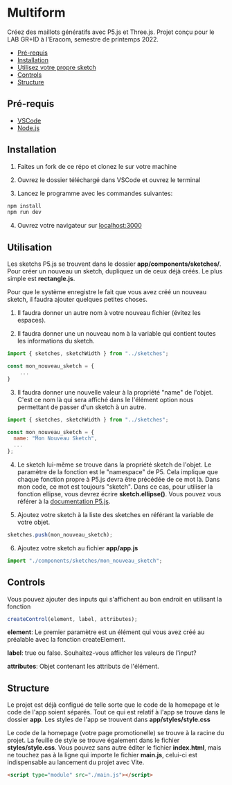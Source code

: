 # Multiform

Créez des maillots génératifs avec P5.js et Three.js. Projet conçu pour le LAB GR+ID à l'Eracom, semestre de printemps 2022.

- [Pré-requis](#pré-requis)
- [Installation](#installation)
- [Utilisez votre propre sketch](#utilisation)
- [Controls](#controls)
- [Structure](#structure)

## Pré-requis

- [VSCode](https://code.visualstudio.com)
- [Node.js](https://nodejs.org/en/)

## Installation

1. Faites un fork de ce répo et clonez le sur votre machine

2. Ouvrez le dossier téléchargé dans VSCode et ouvrez le terminal

3. Lancez le programme avec les commandes suivantes:

```bash
npm install
npm run dev
```

4. Ouvrez votre navigateur sur [localhost:3000](http://localhost:3000)

## Utilisation

Les sketchs P5.js se trouvent dans le dossier **app/components/sketches/**. Pour créer un nouveau un sketch, dupliquez un de ceux déjà créés. Le plus simple est **rectangle.js**.

Pour que le système enregistre le fait que vous avez créé un nouveau sketch, il faudra ajouter quelques petites choses.

1. Il faudra donner un autre nom à votre nouveau fichier (évitez les espaces).

2. Il faudra donner une un nouveau nom à la variable qui contient toutes les informations du sketch.

```javascript
import { sketches, sketchWidth } from "../sketches";

const mon_nouveau_sketch = {
    ...
}
```

3. Il faudra donner une nouvelle valeur à la propriété "name" de l'objet. C'est ce nom là qui sera affiché dans le l'élément option nous permettant de passer d'un sketch à un autre.

```javascript
import { sketches, sketchWidth } from "../sketches";

const mon_nouveau_sketch = {
  name: "Mon Nouveau Sketch",
  ...
};
```

4. Le sketch lui-même se trouve dans la propriété sketch de l'objet. Le paramètre de la fonction est le "namespace" de P5. Cela implique que chaque fonction propre à P5.js devra être précédée de ce mot là. Dans mon code, ce mot est toujours "sketch". Dans ce cas, pour utiliser la fonction ellipse, vous devrez écrire **sketch.ellipse()**. Vous pouvez vous référer à la [documentation P5.js](https://p5js.org/reference/).

5. Ajoutez votre sketch à la liste des sketches en référant la variable de votre objet.

```javascript
sketches.push(mon_nouveau_sketch);
```

6. Ajoutez votre sketch au fichier **app/app.js**

```javascript
import "./components/sketches/mon_nouveau_sketch";
```

## Controls

Vous pouvez ajouter des inputs qui s'affichent au bon endroit en utilisant la fonction

```javascript
createControl(element, label, attributes);
```

**element**: Le premier paramètre est un élément qui vous avez créé au préalable avec la fonction createElement.

**label**: true ou false. Souhaitez-vous afficher les valeurs de l'input?

**attributes**: Objet contenant les attributs de l'élément.

## Structure

Le projet est déjà configué de telle sorte que le code de la homepage et le code de l'app soient séparés.
Tout ce qui est relatif à l'app se trouve dans le dossier **app**. Les styles de l'app se trouvent dans **app/styles/style.css**

Le code de la homepage (votre page promotionelle) se trouve à la racine du projet. La feuille de style se trouve également dans le fichier **styles/style.css**. Vous pouvez sans autre éditer le fichier **index.html**, mais ne touchez pas à la ligne qui importe le fichier **main.js**, celui-ci est indispensable au lancement du projet avec Vite.

```html
<script type="module" src="./main.js"></script>
```
